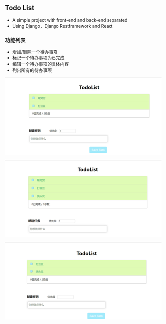 ## Todo List

+ A simple project with front-end and back-end separated
+ Using Django，Django Restframework and React
  
### 功能列表
+ 增加/删除一个待办事项
+ 标记一个待办事项为已完成
+ 编辑一个待办事项的具体内容
+ 列出所有的待办事项

![1.gif](1.gif)

![2.gif](2.gif)

![3.gif](3.gif)